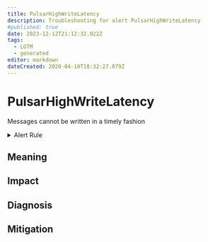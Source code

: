 ```yaml
---
title: PulsarHighWriteLatency
description: Troubleshooting for alert PulsarHighWriteLatency
#published: true
date: 2023-12-12T21:12:32.022Z
tags: 
  - LGTM
  - generated
editor: markdown
dateCreated: 2020-04-10T18:32:27.079Z
---
```


# PulsarHighWriteLatency

Messages cannot be written in a timely fashion

<details>
  <summary>Alert Rule</summary>

{{% rule "pulsar/pulsar-internal.yml" "PulsarHighWriteLatency" %}}

{{% comment %}}

```yaml
alert: PulsarHighWriteLatency
expr: sum(pulsar_storage_write_latency_overflow > 0) by (topic)
for: 1h
labels:
    severity: critical
annotations:
    summary: Pulsar high write latency (instance {{ $labels.instance }})
    description: |-
        Messages cannot be written in a timely fashion
          VALUE = {{ $value }}
          LABELS = {{ $labels }}
    runbook: https://github.com/srerun/prometheus-alerts/blob/main/content/runbooks/pulsar-internal/PulsarHighWriteLatency.md

```

{{% /comment %}}

</details>


## Meaning
[//]: # "Short paragraph that explains what the alert means"


## Impact
[//]: # "What could / will happen if the alert is not addressed"



## Diagnosis
[//]: # "Steps to take to identify the cause of the problem"



## Mitigation
[//]: # "The steps necessary to resolve the alert"
